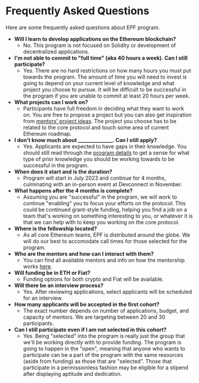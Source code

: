 # Frequently Asked Questions

Here are some frequently asked questions about EPF program.

- **Will I learn to develop applications on the Ethereum blockchain?**
    - No. This program is not focused on Solidity or development of decentralized applications. 
- **I'm not able to commit to "full time" (aka 40 hours a week). Can I still participate?**
    - Yes. There are no hard restrictions on how many hours you must put towards the program. The amount of time you will need to invest is going to depend on your current level of knowledge and what project you choose to pursue.  It will be difficult to be successful in the program if you are unable to commit at least 20 hours per week.
- **What projects can I work on?**
    - Participants have full freedom in deciding what they want to work on. You are free to propose a project but you can also get inspiration from [mentors' project ideas](/projects/project-ideas.md). The project you choose has to be related to the core protocol and touch some area of current Ethereum roadmap. 
- **I don't know much about ______________.  Can I still apply?**
    - Yes. Applicants are expected to have gaps in their knowledge.  You should still read through the [program details](./program-details.md) to get a sense for what type of prior knowledge you should be working towards to be successful in the program.
- **When does it start and is the duration?**
    - Program will start in July 2023 and continue for 4 months, culminating with an in-person event at Devconnect in November. 
- **What happens after the 4 months is complete?**
    - Assuming you are "successful" in the program, we will work to continue "enabling" you to focus your efforts on the protocol.  This could be continued grant-style funding, helping you find a job on a team that's working on something interesting to you, or whatever it is that we can help with to keep you working on the core protocol.
- **Where is the fellowship located?**
    - As all core Ethereum teams, EPF is distributed around the globe. We will do our best to accomodate call times for those selected for the program.
- **Who are the mentors and how can I interact with them?**
    - You can find all available mentors and info on how the mentorship works [here](./mentors.md).
- **Will funding be in ETH or Fiat?**
    - Funding options for both crypto and Fiat will be available.
- **Will there be an interview process?**
    - Yes. After reviewing applications, select applicants will be scheduled for an interview. 
- **How many applicants will be accepted in the first cohort?**
    - The exact number depends on number of applications, budget, and capacity of mentors. We are targeting between 20 and 30 participants.
- **Can I still participate even if I am not selected in this cohort?**
    - Yes. Being "selected" into the program is really just the group that we'll be working directly with to provide funding. The program is going to happen in the "open", meaning that anyone who wants to participate can be a part of the program with the same resources (aside from funding) as those that are "selected". Those that participate in a permissionless fashion may be eligible for a stipend after displaying aptitude and dedication.

